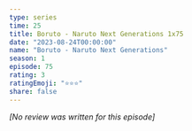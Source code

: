 ```yaml
---
type: series
time: 25
title: Boruto - Naruto Next Generations 1x75
date: "2023-08-24T00:00:00"
name: "Boruto - Naruto Next Generations"
season: 1
episode: 75
rating: 3
ratingEmoji: "⭐️⭐️⭐️"
share: false
---
```


_[No review was written for this episode]_